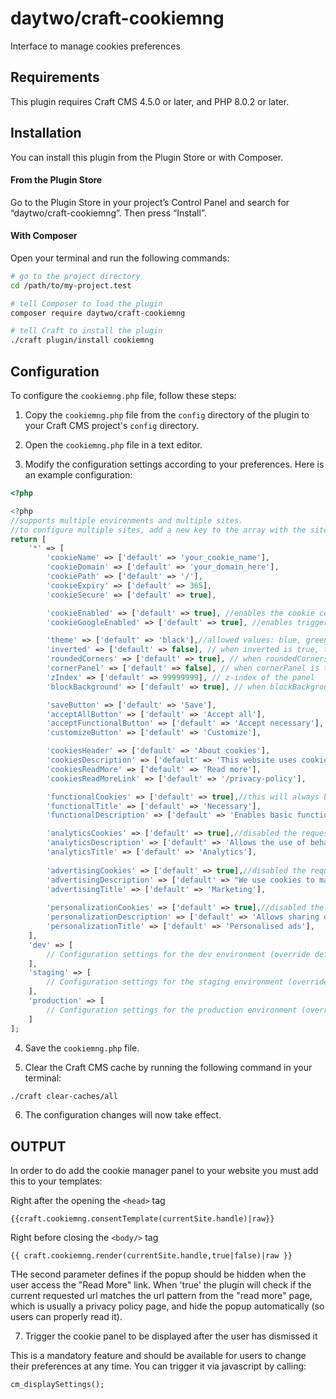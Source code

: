 # daytwo/craft-cookiemng

Interface to manage cookies preferences

## Requirements

This plugin requires Craft CMS 4.5.0 or later, and PHP 8.0.2 or later.

## Installation

You can install this plugin from the Plugin Store or with Composer.

#### From the Plugin Store

Go to the Plugin Store in your project’s Control Panel and search for “daytwo/craft-cookiemng”. Then press “Install”.

#### With Composer

Open your terminal and run the following commands:

```bash
# go to the project directory
cd /path/to/my-project.test

# tell Composer to load the plugin
composer require daytwo/craft-cookiemng

# tell Craft to install the plugin
./craft plugin/install cookiemng
```


## Configuration
To configure the `cookiemng.php` file, follow these steps:

1. Copy the `cookiemng.php` file from the `config` directory of the plugin to your Craft CMS project's `config` directory.

2. Open the `cookiemng.php` file in a text editor.

3. Modify the configuration settings according to your preferences. Here is an example configuration:

```php
<?php

<?php
//supports multiple environments and multiple sites.
//to configure multiple sites, add a new key to the array with the site handle as the key
return [    
    '*' => [
        'cookieName' => ['default' => 'your_cookie_name'],
        'cookieDomain' => ['default' => 'your_domain_here'],
        'cookiePath' => ['default' => '/'],
        'cookieExpiry' => ['default' => 365],
        'cookieSecure' => ['default' => true],

        'cookieEnabled' => ['default' => true], //enables the cookie consent banner (can be turned on/off per environment)
        'cookieGoogleEnabled' => ['default' => true], //enables triggering the gtag consent (GTM). Compliant with google consent v2(can be turned on/off per environment)

        'theme' => ['default' => 'black'],//allowed values: blue, green, red, yellow, purple, black
        'inverted' => ['default' => false], // when inverted is true, the panel background will use the theme color
        'roundedCorners' => ['default' => true], // when roundedCorners is true, buttons will have rounded corners
        'cornerPanel' => ['default' => false], // when cornerPanel is true, the panel will be in the bottom right corner, otherwise it will be a bottom bar
        'zIndex' => ['default' => 99999999], // z-index of the panel
        'blockBackground' => ['default' => true], // when blockBackground is true, the background will be blocked when the panel is open (only for the bottom bar version)

        'saveButton' => ['default' => 'Save'],
        'acceptAllButton' => ['default' => 'Accept all'],
        'acceptFunctionalButton' => ['default' => 'Accept necessary'],
        'customizeButton' => ['default' => 'Customize'],

        'cookiesHeader' => ['default' => 'About cookies'],
        'cookiesDescription' => ['default' => 'This website uses cookies. We use cookies primarily to improve and analyze the experience of our website and for marketing purposes. Because we respect your privacy rights, you can choose not to accept certain types of cookies. Click on the different category headings to find out more and change the default settings. Blocking certain types of cookies may have a negative impact on the experience of the website and may limit the services we can offer you.'],
        'cookiesReadMore' => ['default' => 'Read more'],
        'cookiesReadMoreLink' => ['default' => '/privacy-policy'],

        'functionalCookies' => ['default' => true],//this will always be true even if you set to false. This is the 'mandatory' category
        'functionalTitle' => ['default' => 'Necessary'],
        'functionalDescription' => ['default' => 'Enables basic functionality to remember user, location and preferences. Also supports security, network management and availability.'],

        'analyticsCookies' => ['default' => true],//disabled the request for consent for this category
        'analyticsDescription' => ['default' => 'Allows the use of behavioral data to optimize performance, see how you interact with our websites and apps, and to improve the Second Space experience.'],
        'analyticsTitle' => ['default' => 'Analytics'],
        
        'advertisingCookies' => ['default' => true],//disabled the request for consent for this category
        'advertisingDescription' => ['default' => "We use cookies to make our ads more engaging and valuable to people who visit our site. Some common uses for cookies are: selection of advertising based on what is relevant to the user; improving the reporting of advertising campaign results; avoid showing ads that the user has already seen."],
        'advertisingTitle' => ['default' => 'Marketing'],
        
        'personalizationCookies' => ['default' => true],//disabled the request for consent for this category
        'personalizationDescription' => ['default' => 'Allows sharing of behavioral data with advertising partners. This data is used to improve and report on the experience of personalized ads on the websites of partners.'],
        'personalizationTitle' => ['default' => 'Personalised ads'],
    ],
    'dev' => [
        // Configuration settings for the dev environment (override default settings here)
    ],
    'staging' => [
        // Configuration settings for the staging environment (override default settings here)
    ],
    'production' => [
        // Configuration settings for the production environment (override default settings here)
    ]
];
```

4. Save the `cookiemng.php` file.

5. Clear the Craft CMS cache by running the following command in your terminal:

```bash
./craft clear-caches/all
```

6. The configuration changes will now take effect.

## OUTPUT

In order to do add the cookie manager panel to your website you must add this to your templates:

Right after the opening the `<head>` tag
```
{{craft.cookiemng.consentTemplate(currentSite.handle)|raw}}
````

Right before closing the `<body/>` tag
```
{{ craft.cookiemng.render(currentSite.handle,true|false)|raw }}
```

THe second parameter defines if the popup should be hidden when the user access the "Read More" link. When 'true' the plugin will check if the current requested url matches the url pattern from the "read more" page, which is usually a privacy policy page, and hide the popup automatically (so users can properly read it).

7. Trigger the cookie panel to be displayed after the user has dismissed it

This is a mandatory feature and should be available for users to change their preferences at any time.
You can trigger it via javascript by calling:
```
cm_displaySettings();
```
